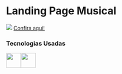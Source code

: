 <h1>Landing Page Musical </h1>
<p>
<img src="https://i.imgur.com/9AWVjn6.png">
<a href="https://raphacalixto.github.io/M-sica-Landing-page/">Confira aqui!</a> 
<h3> Tecnologias Usadas</h3>
<div class"img">
<img width="40" src="https://cdn.jsdelivr.net/gh/devicons/devicon/icons/html5/html5-plain-wordmark.svg"><img width="40" src="https://cdn.jsdelivr.net/gh/devicons/devicon/icons/css3/css3-plain-wordmark.svg">
<div/>

